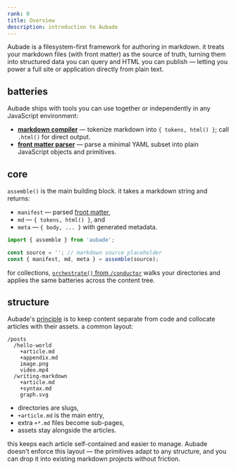 ```yaml
---
rank: 0
title: Overview
description: introduction to Aubade
---
```


Aubade is a filesystem-first framework for authoring in markdown. it treats your markdown files (with front matter) as the source of truth, turning them into structured data you can query and HTML you can publish — letting you power a full site or application directly from plain text.

## batteries

Aubade ships with tools you can use together or independently in any JavaScript environment:

- **[markdown compiler](/docs/artisan#markdown)** — tokenize markdown into `{ tokens, html() }`; call `.html()` for direct output.
- **[front matter parser](/docs/manifest)** — parse a minimal YAML subset into plain JavaScript objects and primitives.

## core

`assemble()` is the main building block. it takes a markdown string and returns:

- `manifest` — parsed [front matter](/docs/manifest#frontmatter),
- `md` — `{ tokens, html() }`, and
- `meta` — `{ body, ... }` with generated metadata.

```javascript
import { assemble } from 'aubade';

const source = ''; // markdown source placeholder
const { manifest, md, meta } = assemble(source);
```

for collections, [`orchestrate()` from `/conductor`](/docs/conductor) walks your directories and applies the same batteries across the content tree.

## structure

Aubade's [principle](/docs/philosophy) is to keep content separate from code and collocate articles with their assets. a common layout:

```
/posts
  /hello-world
    +article.md
    +appendix.md
    image.png
    video.mp4
  /writing-markdown
    +article.md
    +syntax.md
    graph.svg
```

- directories are slugs,
- `+article.md` is the main entry,
- extra `+*.md` files become sub-pages,
- assets stay alongside the articles.

this keeps each article self-contained and easier to manage. Aubade doesn't enforce this layout — the primitives adapt to any structure, and you can drop it into existing markdown projects without friction.
